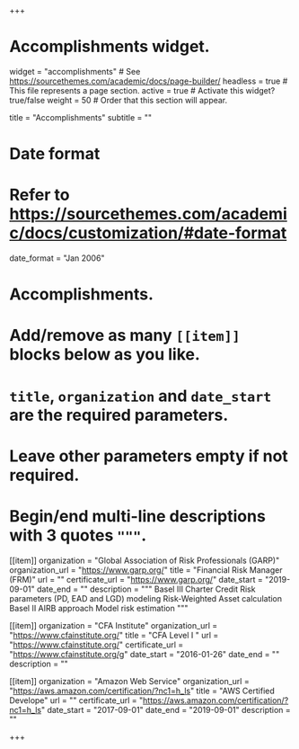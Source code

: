 +++
# Accomplishments widget.
widget = "accomplishments"  # See https://sourcethemes.com/academic/docs/page-builder/
headless = true  # This file represents a page section.
active = true  # Activate this widget? true/false
weight = 50  # Order that this section will appear.

title = "Accomplish&shy;ments"
subtitle = ""

# Date format
#   Refer to https://sourcethemes.com/academic/docs/customization/#date-format
date_format = "Jan 2006"

# Accomplishments.
#   Add/remove as many `[[item]]` blocks below as you like.
#   `title`, `organization` and `date_start` are the required parameters.
#   Leave other parameters empty if not required.
#   Begin/end multi-line descriptions with 3 quotes `"""`.

[[item]]
  organization = "Global Association of Risk Professionals (GARP)"
  organization_url = "https://www.garp.org/"
  title = "Financial Risk Manager (FRM)"
  url = ""
  certificate_url = "https://www.garp.org/"
  date_start = "2019-09-01"
  date_end = ""
  description = """
  Basel III Charter
  Credit Risk parameters (PD, EAD and LGD) modeling
  Risk-Weighted Asset calculation
  Basel II AIRB approach
  Model risk estimation
  """

[[item]]
  organization = "CFA Institute"
  organization_url = "https://www.cfainstitute.org/"
  title = "CFA Level I "
  url = "https://www.cfainstitute.org/"
  certificate_url = "https://www.cfainstitute.org/g"
  date_start = "2016-01-26"
  date_end = ""
  description = ""
  
[[item]]
  organization = "Amazon Web Service"
  organization_url = "https://aws.amazon.com/certification/?nc1=h_ls"
  title = "AWS Certified Develope"
  url = ""
  certificate_url = "https://aws.amazon.com/certification/?nc1=h_ls"
  date_start = "2017-09-01"
  date_end = "2019-09-01"
  description = ""

+++
